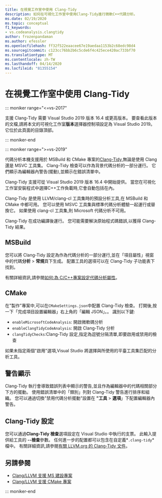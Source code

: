 ```yaml
---
title: 在視覺工作室中使用 Clang-Tidy
description: 如何在可視化工作室中使用Clang-Tidy進行微軟C++代碼分析。
ms.date: 02/19/2020
ms.topic: conceptual
f1_keywords:
- vs.codeanalysis.clangtidy
author: frozenpandaman
ms.author: efessler
ms.openlocfilehash: ff32f522eaacee67e19aedaa1153b2c68edc98d4
ms.sourcegitcommit: c123cc76bb2b6c5cde6f4c425ece420ac733bf70
ms.translationtype: MT
ms.contentlocale: zh-TW
ms.lasthandoff: 04/14/2020
ms.locfileid: "81355154"
---
```

# <a name="using-clang-tidy-in-visual-studio"></a>在視覺工作室中使用 Clang-Tidy

::: moniker range="<=vs-2017"

支援 Clang-Tidy 需要 Visual Studio 2019 版本 16.4 或更高版本。 要查看此版本的文檔,請將本文的可視化工作室**版本**選擇器控制項設定為 Visual Studio 2019。 它位於此頁面的目錄頂部。

::: moniker-end

::: moniker range=">=vs-2019"

代碼分析本機支援用於 MSBuild 和 CMake 專案的[Clang-Tidy,](https://clang.llvm.org/extra/clang-tidy/)無論是使用 Clang 還是 MSVC 工具集。 Clang-Tidy 檢查可以作為背景代碼分析的一部分運行。 它們顯示為編輯器內警告(擺動),並顯示在錯誤清單中。

Clang-Tidy 支援可從 Visual Studio 2019 版本 16.4 中開始提供。 當您在可視化工作室安裝程式中選擇C++工作負載時,它會自動包括在內。

Clang-Tidy 是使用 LLVM/clang-cl 工具集時的預設分析工具,在 MSBuild 和 CMake 中都可用。 您可以使用 MSVC 工具集與標準代碼分析體驗一起運行或替換它。 如果使用 clang-cl 工具集,則 Microsoft 代碼分析不可用。

Clang-Tidy 在成功編譯後運行。 您可能需要解決原始程式碼錯誤,以獲得 Clang-Tidy 結果。

## <a name="msbuild"></a>MSBuild

您可以將 Clang-Tidy 設定為作為代碼分析的一部分運行,並在「項目屬性」視窗中的代碼**分析** > **常規**頁下生成。 配置工具的選項可以在 Clang-Tidy 子功能表下找到。

有關詳細資訊,請參閱[如何:為 C/C++專案設定代碼分析屬性](../code-quality/how-to-set-code-analysis-properties-for-c-cpp-projects.md)。

## <a name="cmake"></a>CMake

在"製作"專案中,可以在`CMakeSettings.json`中配置 Clang-Tidy 檢查。 打開後,按一下「完成項目設置編輯器」右上角的「編輯 JSON」。。 識別以下鍵:

- `enableMicrosoftCodeAnalysis`: 開啟微軟碼分析
- `enableClangTidyCodeAnalysis`: 開啟 Clang-Tidy 分析
- `clangTidyChecks`:Clang-Tidy 設定,指定為逗號分隔清單,即要啟用或禁用的檢查

如果未指定兩個"啟用"選項,Visual Studio 將選擇與所使用的平臺工具集匹配的分析工具。

## <a name="warning-display"></a>警告顯示

Clang-Tidy 執行會導致錯誤列表中顯示的警告,並且作為編輯器中的代碼相關部分下方的擺動。 使用錯誤清單中的「類別」列對 Clang-Tidy 警告進行排序和組織。 您可以通過切換"禁用代碼分析擺動"設置在 **"工具** > **選項**」下配置編輯器內警告。

## <a name="clang-tidy-configuration"></a>Clang-Tidy 設定

您可以通過**Clang-Tidy 檢查**選項設定在 Visual Studio 中執行的支票。 此輸入提供給工具的 **--檢查**參數。 任何進一步的配置都可以包含在自定義*`.clang-tidy`* 檔中。 有關詳細資訊,請參閱[有關 LLVM.org 的 Clang-Tidy 文件](https://clang.llvm.org/extra/clang-tidy/)。

## <a name="see-also"></a>另請參閱

- [Clang/LLVM 支援 MS 建設專案](https://devblogs.microsoft.com/cppblog/clang-llvm-support-for-msbuild-projects/)
- [Clang/LLVM 支援 CMake 專案](https://devblogs.microsoft.com/cppblog/visual-studio-cmake-support-clang-llvm-cmake-3-14-vcpkg-and-performance-improvements/)

::: moniker-end
